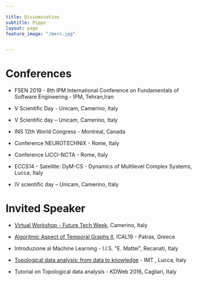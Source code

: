 ```yaml
---

title: Dissemination
subtitle: Pippo
layout: page
feature_image: "/merc.jpg"


---
```


# Conferences



- FSEN 2019 - 8th IPM International Conference on Fundamentals of Software Engineering - IPM, Tehran,Iran

- V Scientific Day - Unicam, Camerino, Italy

- V Scientific day – Unicam, Camerino, Italy

- INS 12th World Congress - Montreal, Canada 

- Conference NEUROTECHNIX - Rome, Italy

- Conference IJCCI-NCTA - Rome, Italy

- ECCS14 - Satellite: DyM-CS - Dynamics of Multilevel Complex Systems, Lucca, Italy

- IV scientific day – Unicam, Camerino, Italy





# Invited Speaker

- [Virtual Workshop - Future Tech Week](http://www.topdrim.eu/FutureTech-Week2019), Camerino, Italy

- [Algoritmic Aspect of Temporal Graphs II](http://community.dur.ac.uk/george.mertzios/Workshops/ICALP-19-Satellite/Temporal-Graphs-ICALP-2019.html), ICAL19 - Patras, Greece

- Introduzione al Machine Learning - I.I.S. "E. Mattei", Recanati, Italy

- [Topological data analysis: from data to knowledge](http://www.imtlucca.it/it/eventonew/topological-data-analysis-from-data-to-knowledge) - IMT , Lucca, Italy

- Tutorial on Topological data analysis - KDWeb 2016, Cagliari, Italy

